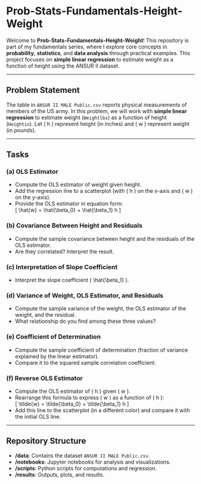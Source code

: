 # Prob-Stats-Fundamentals-Height-Weight

Welcome to **Prob-Stats-Fundamentals-Height-Weight**! This repository is part of my fundamentals series, where I explore core concepts in **probability**, **statistics**, and **data analysis** through practical examples. This project focuses on **simple linear regression** to estimate weight as a function of height using the ANSUR II dataset.

---

## Problem Statement

The table in `ANSUR II MALE Public.csv` reports physical measurements of members of the US army. In this problem, we will work with **simple linear regression** to estimate weight (`Weightlbs`) as a function of height (`Heightin`). Let \( h \) represent height (in inches) and \( w \) represent weight (in pounds).

---

## Tasks

### (a) OLS Estimator
- Compute the OLS estimator of weight given height.
- Add the regression line to a scatterplot (with \( h \) on the x-axis and \( w \) on the y-axis).
- Provide the OLS estimator in equation form:  
  \[
  \hat{w} = \hat{\beta_0} + \hat{\beta_1} h
  \]

### (b) Covariance Between Height and Residuals
- Compute the sample covariance between height and the residuals of the OLS estimator.
- Are they correlated? Interpret the result.

### (c) Interpretation of Slope Coefficient
- Interpret the slope coefficient \( \hat{\beta_1} \).

### (d) Variance of Weight, OLS Estimator, and Residuals
- Compute the sample variance of the weight, the OLS estimator of the weight, and the residual.
- What relationship do you find among these three values?

### (e) Coefficient of Determination
- Compute the sample coefficient of determination (fraction of variance explained by the linear estimator).
- Compare it to the squared sample correlation coefficient.

### (f) Reverse OLS Estimator
- Compute the OLS estimator of \( h \) given \( w \).
- Rearrange this formula to express \( w \) as a function of \( h \):  
  \[
  \tilde{w} = \tilde{\beta_0} + \tilde{\beta_1} h
  \]
- Add this line to the scatterplot (in a different color) and compare it with the initial OLS line.

---

## Repository Structure
- **/data**: Contains the dataset `ANSUR II MALE Public.csv`.
- **/notebooks**: Jupyter notebooks for analysis and visualizations.
- **/scripts**: Python scripts for computations and regression.
- **/results**: Outputs, plots, and results.

